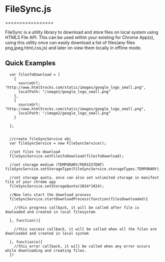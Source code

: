 # FileSync.js
=================

FileSync is a utility library to download and store files on local system using HTML5 File API. This can be used within your existing for Chrome App(s), using this utility once can easily download a list of files(any files png,jpeg,html,css,js) and later on view them locally in offline mode.



## Quick Examples


```
  var filesToDownload = [
    {
      sourceUrl: "http://www.html5rocks.com/static/images/google_logo_small.png",
      localPath: "/image1/google_logo_small.png"
    },
    {
      sourceUrl: "http://www.html5rocks.com/static/images/google_logo_small.png",
      localPath: "/image2/google_logo_small.png"
    }

  ];
  
  
  //create fileSyncService obj
  var fileSyncService = new FileSyncService();
  
  //set files to download
  fileSyncService.setFilesToDownload(filesToDownload);
  
  //set storage medium (TEMPORARY/PERSISTENT)  fileSyncService.setStorageType(FileSyncService.storageTypes.TEMPORARY);
  
  //set storage quota, once can also set unlimited storage in manifest file of your chrome app
  fileSyncService.setStorageQuota(1024*1024);
  
  //Now lets start the download process
  fileSyncService.startDownloadProcess(function(filesDownloaded){
  	
  	//this progress callback, it will be called after file is dowloaded and created in local filesystem
  	
  }, function(){
  
  	//this success callback, it will be called when all the files are downloaded and created in local system  
  	
  }, function(e){
  	//this error callback, it will be called when any error occurs while downloading and creating files.
  })

    
    
```

